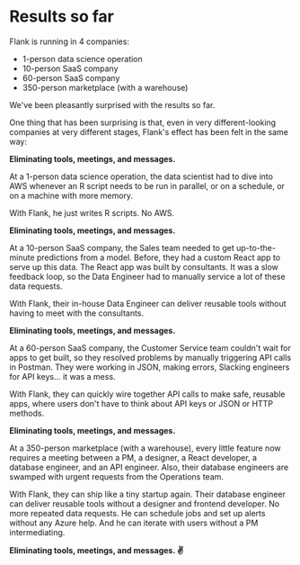 # Results so far

Flank is running in 4 companies: 

- 1-person data science operation
- 10-person SaaS company
- 60-person SaaS company
- 350-person marketplace (with a warehouse)

We've been pleasantly surprised with the results so far.

One thing that has been surprising is that, even in very different-looking companies at very different stages, Flank's effect has been felt in the same way:

**Eliminating tools, meetings, and messages.**

At a 1-person data science operation, the data scientist had to dive into AWS whenever an R script needs to be run in parallel, or on a schedule, or on a machine with more memory.

With Flank, he just writes R scripts. No AWS.

**Eliminating tools, meetings, and messages.**

At a 10-person SaaS company, the Sales team needed to get up-to-the-minute predictions from a model. Before, they had a custom React app to serve up this data. The React app was built by consultants. It was a slow feedback loop, so the Data Engineer had to manually service a lot of these data requests.

With Flank, their in-house Data Engineer can deliver reusable tools without having to meet with the consultants.

**Eliminating tools, meetings, and messages.**

At a 60-person SaaS company, the Customer Service team couldn't wait for apps to get built, so they resolved problems by manually triggering API calls in Postman. They were working in JSON, making errors, Slacking engineers for API keys... it was a mess.

With Flank, they can quickly wire together API calls to make safe, reusable apps, where users don't have to think about API keys or JSON or HTTP methods.

**Eliminating tools, meetings, and messages.**

At a 350-person marketplace (with a warehouse), every little feature now requires a meeting between a PM, a designer, a React developer, a database engineer, and an API engineer. Also, their database engineers are swamped with urgent requests from the Operations team.

With Flank, they can ship like a tiny startup again. Their database engineer can deliver reusable tools without a designer and frontend developer. No more repeated data requests. He can schedule jobs and set up alerts without any Azure help. And he can iterate with users without a PM intermediating.

**Eliminating tools, meetings, and messages. ✌**